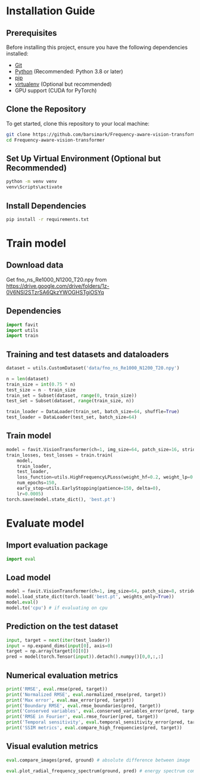 # Installation Guide

## Prerequisites
Before installing this project, ensure you have the following dependencies installed:
- [Git](https://git-scm.com/)
- [Python](https://www.python.org/) (Recommended: Python 3.8 or later)
- [pip](https://pip.pypa.io/en/stable/)
- [virtualenv](https://virtualenv.pypa.io/en/latest/) (Optional but recommended)
- GPU support (CUDA for PyTorch)

## Clone the Repository
To get started, clone this repository to your local machine:
```sh
git clone https://github.com/barsimark/Frequency-aware-vision-transformer
cd Frequency-aware-vision-transformer
```

## Set Up Virtual Environment (Optional but Recommended)
```sh
python -m venv venv
venv\Scripts\activate
```

## Install Dependencies
```sh
pip install -r requirements.txt
```

# Train model

## Download data

Get fno_ns_Re1000_N1200_T20.npy from https://drive.google.com/drive/folders/1z-0V6NSl2STzrSA6QkzYWOGHSTgiOSYq

## Dependencies

```python
import favit
import utils
import train
```

## Training and test datasets and dataloaders

```python
dataset = utils.CustomDataset('data/fno_ns_Re1000_N1200_T20.npy')

n = len(dataset)
train_size = int(0.75 * n)
test_size = n - train_size
train_set = Subset(dataset, range(0, train_size))
test_set = Subset(dataset, range(train_size, n))

train_loader = DataLoader(train_set, batch_size=64, shuffle=True)
test_loader = DataLoader(test_set, batch_size=64)
```

## Train model

```python
model = favit.VisionTransformer(ch=1, img_size=64, patch_size=16, stride=4, emb_dim=512, dropout=0.2, n_layers=6)
train_losses, test_losses = train.train(
    model, 
    train_loader, 
    test_loader, 
    loss_function=utils.HighFrequencyLPLoss(weight_hf=0.2, weight_lp=0.8), 
    num_epochs=150, 
    early_stop=utils.EarlyStopping(patience=150, delta=0),
    lr=0.0005)
torch.save(model.state_dict(), 'best.pt')
```

# Evaluate model

## Import evaluation package

```python
import eval
```

## Load model

```python
model = favit.VisionTransformer(ch=1, img_size=64, patch_size=8, stride=2, emb_dim=512, dropout=0.2, n_layers=6)
model.load_state_dict(torch.load('best.pt', weights_only=True))
model.eval()
model.to('cpu') # if evaluating on cpu
```

## Prediction on the test dataset

```python
input, target = next(iter(test_loader))
input = np.expand_dims(input[0], axis=0)
target = np.array(target[0][0])
pred = model(torch.Tensor(input)).detach().numpy()[0,0,:,:]
```

## Numerical evaluation metrics

```python
print('RMSE', eval.rmse(pred, target))
print('Normalized RMSE', eval.normalized_rmse(pred, target))
print('Max error', eval.max_error(pred, target))
print('Boundary RMSE', eval.rmse_boundaries(pred, target))
print('Conserved variables', eval.conserved_variables_error(pred, target))
print('RMSE in Fourier', eval.rmse_fourier(pred, target))
print('Temporal sensitivity', eval.temporal_sensitivity_error(pred, target))
print('SSIM metrics', eval.compare_high_frequencies(pred, target))
```

## Visual evalution metrics

```python
eval.compare_images(pred, ground) # absolute difference between image

eval.plot_radial_frequency_spectrum(ground, pred) # energy spectrum comparison
```
